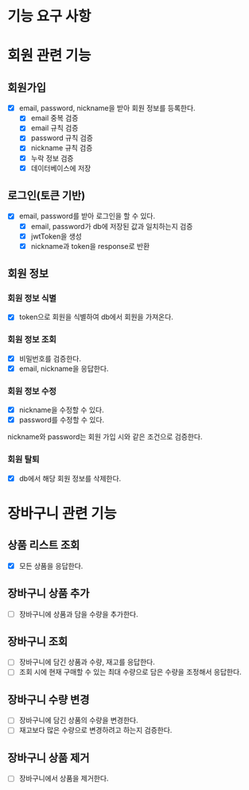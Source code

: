 # 기능 요구 사항

# 회원 관련 기능
## 회원가입

- [x]  email, password, nickname을 받아 회원 정보를 등록한다.
   - [x]  email 중복 검증
   - [x]  email 규칙 검증
   - [x]  password 규칙 검증
   - [x]  nickname 규칙 검증
   - [x]  누락 정보 검증
   - [x]  데이터베이스에 저장
   
## 로그인(토큰 기반)

- [x]  email, password를 받아 로그인을 할 수 있다.
   - [x]  email, password가 db에 저장된 값과 일치하는지 검증
   - [x]  jwtToken을 생성
   - [x]  nickname과 token을 response로 반환

## 회원 정보

### 회원 정보 식별

- [x]  token으로 회원을 식별하여 db에서 회원을 가져온다.

### 회원 정보 조회

- [x]  비밀번호를 검증한다.
- [x]  email, nickname을 응답한다.

### 회원 정보 수정

- [x]  nickname을 수정할 수 있다.
- [x]  password를 수정할 수 있다.

nickname와 password는 회원 가입 시와 같은 조건으로 검증한다.

### 회원 탈퇴

- [x]  db에서 해당 회원 정보를 삭제한다.

# 장바구니 관련 기능

## 상품 리스트 조회
- [x] 모든 상품을 응답한다.

## 장바구니 상품 추가
- [ ] 장바구니에 상품과 담을 수량을 추가한다.

## 장바구니 조회
- [ ] 장바구니에 담긴 상품과 수량, 재고를 응답한다.
- [ ] 조회 시에 현재 구매할 수 있는 최대 수량으로 담은 수량을 조정해서 응답한다.

## 장바구니 수량 변경
- [ ] 장바구니에 담긴 상품의 수량을 변경한다.
- [ ] 재고보다 많은 수량으로 변경하려고 하는지 검증한다.

## 장바구니 상품 제거
- [ ] 장바구니에서 상품을 제거한다.
